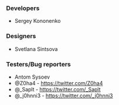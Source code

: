 ### Developers
* Sergey Kononenko 

### Designers
* Svetlana Sintsova 

### Testers/Bug reporters 
* Antom Sysoev
* @Z0ha4                -  https://twitter.com/Z0ha4
* @_Saplt               -  https://twitter.com/_Saplt
* @_j0hnni3             -  https://twitter.com/_j0hnni3
